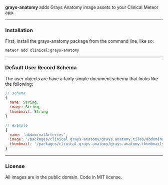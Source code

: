 **grays-anatomy** adds Grays Anatomy image assets to your Clinical Meteor app.


------------------------
### Installation

First, install the grays-anatomy package from the command line, like so:

````
meteor add clinical:grays-anatomy
````



------------------------
### Default User Record Schema  

The user objects are have a fairly simple document schema that looks like the following:
````js
// schema
{
  name: String,
  image: String,
  thumbnail: String
}

// example
{
  name: 'abdominalArteries',
  image: '/packages/clinical_grays-anatomy/grays.anatomy.tiles/abdominalArteries.png',
  thumbnail: '/packages/clinical_grays-anatomy/grays.anatomy.thumbnails/abdominalArteries.png'
}
````

------------------------
### License

All images are in the public domain.  Code in MIT license.  
